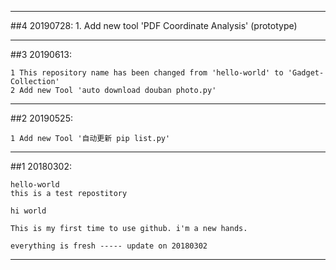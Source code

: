 ------------------------------------------------------------------------------------------------------------------------------------------
##4 20190728:
    1. Add new tool 'PDF Coordinate Analysis' (prototype)
    
    
------------------------------------------------------------------------------------------------------------------------------------------
##3 20190613:

    1 This repository name has been changed from 'hello-world' to 'Gadget-Collection'    
    2 Add new Tool 'auto download douban photo.py'
    
------------------------------------------------------------------------------------------------------------------------------------------

##2 20190525:

    1 Add new Tool '自动更新 pip list.py'

------------------------------------------------------------------------------------------------------------------------------------------

##1 20180302:
    
    hello-world
    this is a test repostitory

    hi world

    This is my first time to use github. i'm a new hands. 

    everything is fresh ----- update on 20180302
------------------------------------------------------------------------------------------------------------------------------------------

